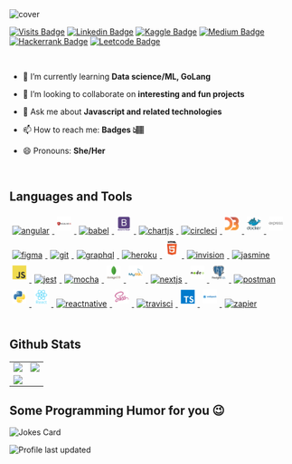 <div>
<img width="100%" height = "250px" src="https://user-images.githubusercontent.com/9393444/126621229-c0cd6389-a1df-4793-b697-d11382f5168e.gif" alt="cover" />
</div>

<!-- Connect with me -->

[![Visits Badge](https://badges.pufler.dev/visits/emp-daisy/emp-daisy?label=Profile%20views&style=flat&color=120024)](https:emp-daisy.github.io)
[![Linkedin Badge](https://img.shields.io/badge/LinkedIn-0077B5?logo=linkedin&style=flat&logoColor=white&link=https://www.linkedin.com/in/adachi-jessica-m-57a049a6/)](https://www.linkedin.com/in/adachi-jessica-m-57a049a6/)
[![Kaggle Badge](https://img.shields.io/badge/Kaggle-20BEFF?logo=Kaggle&style=flat&logoColor=white&link=https://kaggle.com/empressia/)](https://kaggle.com/empressia)
[![Medium Badge](https://img.shields.io/badge/Medium-12100E?logo=medium&style=flat&logoColor=white&link=https://www.medium.com/@empressia/)](https://www.medium.com/@empressia)
[![Hackerrank Badge](https://img.shields.io/badge/-Hackerrank-2EC866?logo=HackerRank&style=flat&logoColor=white&link=https://www.hackerrank.com/empressia/)](https://www.hackerrank.com/empressia)
[![Leetcode Badge](https://img.shields.io/badge/-LeetCode-FFA116?logo=LeetCode&style=flat&logoColor=white&link=https://www.leetcode.com/emp-daisy/)](https://www.leetcode.com/emp-daisy)

</div>

<br/>

<!-- - 🔭 I’m currently working on ... -->

- 🌱 I’m currently learning **Data science/ML, GoLang**

- 👯 I’m looking to collaborate on **interesting and fun projects**

<!-- - 🤔 I’m looking for help with ... -->

- 💬 Ask me about **Javascript and related technologies**

- 📫 How to reach me: **Badges 👆🏽**

- 😄 Pronouns: **She/Her**

<!-- - ⚡ Fun fact: ... -->

<br />

## Languages and Tools

<div>
    <a href="https://angular.io" target="_blank"> <img style="margin: 5px" src="https://angular.io/assets/images/logos/angular/angular.svg" alt="angular" width="25" height="25" /> </a>
    <a href="https://angular.io" target="_blank"> <img style="margin: 5px" src="https://raw.githubusercontent.com/devicons/devicon/master/icons/angularjs/angularjs-original-wordmark.svg" alt="angularjs" width="25" height="25" /> </a>
    <a href="https://babeljs.io/" target="_blank"> <img style="margin: 5px" src="https://www.vectorlogo.zone/logos/babeljs/babeljs-icon.svg" alt="babel" width="25" height="25" /> </a>
    <a href="https://getbootstrap.com" target="_blank"> <img style="margin: 5px" src="https://raw.githubusercontent.com/devicons/devicon/master/icons/bootstrap/bootstrap-plain-wordmark.svg" alt="bootstrap" width="25" height="25" /> </a>
    <a href="https://www.chartjs.org" target="_blank"> <img style="margin: 5px" src="https://www.chartjs.org/media/logo-title.svg" alt="chartjs" width="25" height="25" /> </a>
    <a href="https://circleci.com" target="_blank"> <img style="margin: 5px" src="https://www.vectorlogo.zone/logos/circleci/circleci-icon.svg" alt="circleci" width="25" height="25" /> </a>
    <a href="https://d3js.org/" target="_blank"> <img style="margin: 5px" src="https://raw.githubusercontent.com/devicons/devicon/master/icons/d3js/d3js-original.svg" alt="d3js" width="25" height="25" /> </a>
    <a href="https://www.docker.com/" target="_blank"> <img style="margin: 5px" src="https://raw.githubusercontent.com/devicons/devicon/master/icons/docker/docker-original-wordmark.svg" alt="docker" width="25" height="25" /> </a>
    <a href="https://expressjs.com" target="_blank"> <img style="margin: 5px" src="https://raw.githubusercontent.com/devicons/devicon/master/icons/express/express-original-wordmark.svg" alt="express" width="25" height="25" /> </a>
    <a href="https://www.figma.com/" target="_blank"> <img style="margin: 5px" src="https://www.vectorlogo.zone/logos/figma/figma-icon.svg" alt="figma" width="25" height="25" /> </a>
    <a href="https://git-scm.com/" target="_blank"> <img style="margin: 5px" src="https://www.vectorlogo.zone/logos/git-scm/git-scm-icon.svg" alt="git" width="25" height="25" /> </a>
    <a href="https://graphql.org" target="_blank"> <img style="margin: 5px" src="https://www.vectorlogo.zone/logos/graphql/graphql-icon.svg" alt="graphql" width="25" height="25" /> </a>
    <a href="https://heroku.com" target="_blank"> <img style="margin: 5px" src="https://www.vectorlogo.zone/logos/heroku/heroku-icon.svg" alt="heroku" width="25" height="25" /> </a>
    <a href="https://www.w3.org/html/" target="_blank"> <img style="margin: 5px" src="https://raw.githubusercontent.com/devicons/devicon/master/icons/html5/html5-original-wordmark.svg" alt="html5" width="25" height="25" /> </a>
    <a href="https://www.invisionapp.com/" target="_blank"> <img style="margin: 5px" src="https://www.vectorlogo.zone/logos/invisionapp/invisionapp-icon.svg" alt="invision" width="25" height="25" /> </a>
    <a href="https://jasmine.github.io/" target="_blank"> <img style="margin: 5px" src="https://www.vectorlogo.zone/logos/jasmine/jasmine-icon.svg" alt="jasmine" width="25" height="25" /> </a>
    <a href="https://developer.mozilla.org/en-US/docs/Web/JavaScript" target="_blank">
        <img style="margin: 5px" src="https://raw.githubusercontent.com/devicons/devicon/master/icons/javascript/javascript-original.svg" alt="javascript" width="25" height="25" />
    </a>
    <a href="https://jestjs.io" target="_blank"> <img style="margin: 5px" src="https://www.vectorlogo.zone/logos/jestjsio/jestjsio-icon.svg" alt="jest" width="25" height="25" /> </a>
    <a href="https://mochajs.org" target="_blank"> <img style="margin: 5px" src="https://www.vectorlogo.zone/logos/mochajs/mochajs-icon.svg" alt="mocha" width="25" height="25" /> </a>
    <a href="https://www.mongodb.com/" target="_blank"> <img style="margin: 5px" src="https://raw.githubusercontent.com/devicons/devicon/master/icons/mongodb/mongodb-original-wordmark.svg" alt="mongodb" width="25" height="25" /> </a>
    <a href="https://www.mysql.com/" target="_blank"> <img style="margin: 5px" src="https://raw.githubusercontent.com/devicons/devicon/master/icons/mysql/mysql-original-wordmark.svg" alt="mysql" width="25" height="25" /> </a>
    <a href="https://nextjs.org/" target="_blank"> <img style="margin: 5px" src="https://cdn.worldvectorlogo.com/logos/nextjs-3.svg" alt="nextjs" width="25" height="25" /> </a>
    <a href="https://nodejs.org" target="_blank"> <img style="margin: 5px" src="https://raw.githubusercontent.com/devicons/devicon/master/icons/nodejs/nodejs-original-wordmark.svg" alt="nodejs" width="25" height="25" /> </a>
    <a href="https://www.postgresql.org" target="_blank"> <img style="margin: 5px" src="https://raw.githubusercontent.com/devicons/devicon/master/icons/postgresql/postgresql-original-wordmark.svg" alt="postgresql" width="25" height="25" /> </a>
    <a href="https://postman.com" target="_blank"> <img style="margin: 5px" src="https://www.vectorlogo.zone/logos/getpostman/getpostman-icon.svg" alt="postman" width="25" height="25" /> </a>
    <a href="https://www.python.org" target="_blank"> <img style="margin: 5px" src="https://raw.githubusercontent.com/devicons/devicon/master/icons/python/python-original.svg" alt="python" width="25" height="25" /> </a>
    <a href="https://reactjs.org/" target="_blank"> <img style="margin: 5px" src="https://raw.githubusercontent.com/devicons/devicon/master/icons/react/react-original-wordmark.svg" alt="react" width="25" height="25" /> </a>
    <a href="https://reactnative.dev/" target="_blank"> <img style="margin: 5px" src="https://reactnative.dev/img/header_logo.svg" alt="reactnative" width="25" height="25" /> </a>
    <a href="https://sass-lang.com" target="_blank"> <img style="margin: 5px" src="https://raw.githubusercontent.com/devicons/devicon/master/icons/sass/sass-original.svg" alt="sass" width="25" height="25" /> </a>
    <a href="https://travis-ci.org" target="_blank"> <img style="margin: 5px" src="https://www.vectorlogo.zone/logos/travis-ci/travis-ci-icon.svg" alt="travisci" width="25" height="25" /> </a>
    <a href="https://www.typescriptlang.org/" target="_blank"> <img style="margin: 5px" src="https://raw.githubusercontent.com/devicons/devicon/master/icons/typescript/typescript-original.svg" alt="typescript" width="25" height="25" /> </a>
    <a href="https://webpack.js.org" target="_blank">
        <img style="margin: 5px" src="https://raw.githubusercontent.com/devicons/devicon/d00d0969292a6569d45b06d3f350f463a0107b0d/icons/webpack/webpack-original-wordmark.svg" alt="webpack" width="25" height="25" />
    </a>
    <a href="https://zapier.com" target="_blank"> <img style="margin: 5px" src="https://www.vectorlogo.zone/logos/zapier/zapier-icon.svg" alt="zapier" width="25" height="25" /> </a>
</div>

<br/>

## Github Stats

<table>
   <tr>
      <td valign="top">
         <img src="https://github-readme-stats.vercel.app/api?username=emp-daisy&show_icons=true&count_private=true&hide_border=true&theme=shades-of-purple" align="left" style="width: 100%" />
      </td>
      <td valign="top">
         <img src="https://github-readme-streak-stats.herokuapp.com/?user=emp-daisy&theme=shades-of-purple" align="left" style="width: 100%" />
      </td>
   </tr>
   <tr>
      <td valign="top" colspan="2">
         <img src="https://github-readme-stats.vercel.app/api/top-langs/?username=emp-daisy&hide_border=true&layout=compact&theme=shades-of-purple" align="left" style="width: 100%" />
      </td>
   </tr>
</table>

## Some Programming Humor for you 😉

![Jokes Card](https://readme-jokes.vercel.app/api?theme=default)

![Profile last updated](https://img.shields.io/github/last-commit/emp-daisy/emp-daisy/master?label=Last%20updated&style=flat&color=120024)
